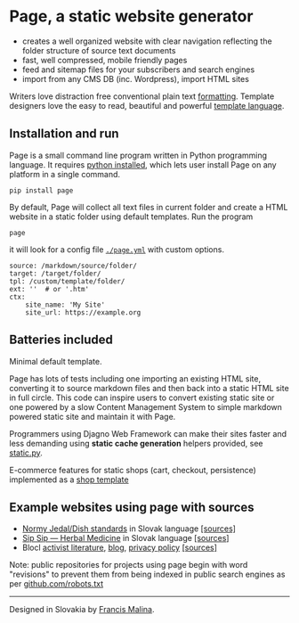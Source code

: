 Page, a static website generator
================================

- creates a well organized website with clear navigation
  reflecting the folder structure of source text documents
- fast, well compressed, mobile friendly pages
- feed and sitemap files for your subscribers and search engines
- import from any CMS DB (inc. Wordpress), import HTML sites

Writers love distraction free conventional plain text
[formatting](https://commonmark.org/help/).
Template designers love the easy to read, beautiful and powerful
[template language](https://palletsprojects.com/p/jinja/).

Installation and run
--------------------
Page is a small command line program written in Python programming language.
It requires [python installed](https://www.python.org/downloads/), which lets user
install Page on any platform in a single command.

    pip install page

By default, Page will collect all text files in current folder
and create a HTML website in a static folder using default templates. Run the program

    page

it will look for a config file
[`./page.yml`](https://github.com/fmalina/page/blob/main/page.yml)
with custom options.

    source: /markdown/source/folder/
    target: /target/folder/
    tpl: /custom/template/folder/
    ext: ''  # or '.htm'
    ctx:
        site_name: 'My Site'
        site_url: https://example.org


Batteries included
------------------
Minimal default template.

Page has lots of tests including one importing an existing HTML site,
converting it to source markdown files and then back into a static HTML site
in full circle. This code can inspire users to convert existing static site
or one powered by a slow Content Management System to simple
markdown powered static site and maintain it with Page.

Programmers using Djagno Web Framework can make their sites faster and less demanding
using **static cache generation** helpers provided,
see [static.py](https://github.com/fmalina/page/blob/main/static.py).

E-commerce features for static shops (cart, checkout, persistence) implemented as a 
[shop template](https://github.com/fmalina/page/blob/main/page/templates/shop/README.md)

Example websites using page with sources
----------------------------------------

* [Normy Jedal/Dish standards](https://unilexicon.com/nom) in Slovak language
        [[sources]](https://github.com/fmalina/revisions-nom)
* [Sip Sip — Herbal Medicine](https://unilexicon.com/sip) in Slovak language
        [[sources]](https://github.com/fmalina/revisions-sip)
* Blocl [activist literature](https://blocl.uk/activism),
        [blog](https://blocl.uk/blog),
        [privacy policy](https://blocl.uk/privacy)
        [[sources]](https://github.com/fmalina/revisions-blocl)

Note: public repositories for projects using page begin with word "revisions" to prevent them
from being indexed in public search engines as per [github.com/robots.txt](https://github.com/robots.txt)

---

Designed in Slovakia by [Francis Malina](https://unilexicon.com/fm/).
